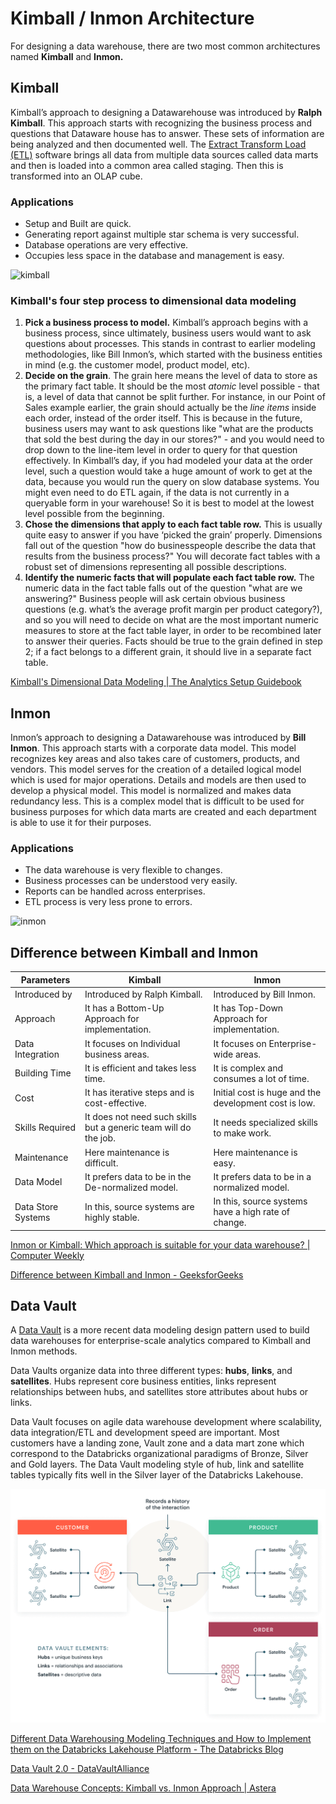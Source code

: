# Kimball / Inmon Architecture

For designing a data warehouse, there are two most common architectures named **Kimball** and **Inmon.**

## Kimball

Kimball’s approach to designing a Datawarehouse was introduced by **Ralph Kimball**. This approach starts with recognizing the business process and questions that Dataware house has to answer. These sets of information are being analyzed and then documented well. The [Extract Transform Load (ETL)](https://www.geeksforgeeks.org/etl-process-in-data-warehouse/) software brings all data from multiple data sources called data marts and then is loaded into a common area called staging. Then this is transformed into an OLAP cube.

### Applications

- Setup and Built are quick.
- Generating report against multiple star schema is very successful.
- Database operations are very effective.
- Occupies less space in the database and management is easy.

![kimball](https://media.geeksforgeeks.org/wp-content/uploads/20200717001130/Kimball.png)

### Kimball's four step process to dimensional data modeling

1. **Pick a business process to model.** Kimball’s approach begins with a business process, since ultimately, business users would want to ask questions about processes. This stands in contrast to earlier modeling methodologies, like Bill Inmon’s, which started with the business entities in mind (e.g. the customer model, product model, etc).
2. **Decide on the grain**. The grain here means the level of data to store as the primary fact table. It should be the most _atomic_ level possible - that is, a level of data that cannot be split further. For instance, in our Point of Sales example earlier, the grain should actually be the _line items_ inside each order, instead of the order itself. This is because in the future, business users may want to ask questions like "what are the products that sold the best during the day in our stores?" - and you would need to drop down to the line-item level in order to query for that question effectively. In Kimball’s day, if you had modeled your data at the order level, such a question would take a huge amount of work to get at the data, because you would run the query on slow database systems. You might even need to do ETL again, if the data is not currently in a queryable form in your warehouse! So it is best to model at the lowest level possible from the beginning.
3. **Chose the dimensions that apply to each fact table row.** This is usually quite easy to answer if you have ‘picked the grain’ properly. Dimensions fall out of the question "how do businesspeople describe the data that results from the business process?" You will decorate fact tables with a robust set of dimensions representing all possible descriptions.
4. **Identify the numeric facts that will populate each fact table row.** The numeric data in the fact table falls out of the question "what are we answering?" Business people will ask certain obvious business questions (e.g. what’s the average profit margin per product category?), and so you will need to decide on what are the most important numeric measures to store at the fact table layer, in order to be recombined later to answer their queries. Facts should be true to the grain defined in step 2; if a fact belongs to a different grain, it should live in a separate fact table.

[Kimball's Dimensional Data Modeling | The Analytics Setup Guidebook](https://www.holistics.io/books/setup-analytics/kimball-s-dimensional-data-modeling/)

## Inmon

Inmon’s approach to designing a Datawarehouse was introduced by **Bill Inmon**. This approach starts with a corporate data model. This model recognizes key areas and also takes care of customers, products, and vendors. This model serves for the creation of a detailed logical model which is used for major operations. Details and models are then used to develop a physical model. This model is normalized and makes data redundancy less. This is a complex model that is difficult to be used for business purposes for which data marts are created and each department is able to use it for their purposes.

### Applications

- The data warehouse is very flexible to changes.
- Business processes can be understood very easily.
- Reports can be handled across enterprises.
- ETL process is very less prone to errors.

![inmon](https://media.geeksforgeeks.org/wp-content/uploads/20200717001348/Inmon.png)

## Difference between Kimball and Inmon

| Parameters | Kimball | Inmon |
| --- | --- | --- |
| Introduced by | Introduced by Ralph Kimball. | Introduced by Bill Inmon. |
| Approach | It has a Bottom-Up Approach for implementation. | It has Top-Down Approach for implementation. |
| Data Integration | It focuses on Individual business areas. | It focuses on Enterprise-wide areas. |
| Building Time | It is efficient and takes less time. | It is complex and consumes a lot of time. |
| Cost | It has iterative steps and is cost-effective. | Initial cost is huge and the development cost is low. |
| Skills Required | It does not need such skills but a generic team will do the job. | It needs specialized skills to make work. |
| Maintenance | Here maintenance is difficult. | Here maintenance is easy. |
| Data Model | It prefers data to be in the De-normalized model. | It prefers data to be in a normalized model. |
| Data Store Systems | In this, source systems are highly stable. | In this, source systems have a high rate of change. |

[Inmon or Kimball: Which approach is suitable for your data warehouse? | Computer Weekly](https://www.computerweekly.com/tip/Inmon-or-Kimball-Which-approach-is-suitable-for-your-data-warehouse)

[Difference between Kimball and Inmon - GeeksforGeeks](https://www.geeksforgeeks.org/difference-between-kimball-and-inmon/)

## Data Vault

A [Data Vault](https://www.databricks.com/glossary/data-vault) is a more recent data modeling design pattern used to build data warehouses for enterprise-scale analytics compared to Kimball and Inmon methods.

Data Vaults organize data into three different types: **hubs**, **links**, and **satellites**. Hubs represent core business entities, links represent relationships between hubs, and satellites store attributes about hubs or links.

Data Vault focuses on agile data warehouse development where scalability, data integration/ETL and development speed are important. Most customers have a landing zone, Vault zone and a data mart zone which correspond to the Databricks organizational paradigms of Bronze, Silver and Gold layers. The Data Vault modeling style of hub, link and satellite tables typically fits well in the Silver layer of the Databricks Lakehouse.

![A diagram showing how Data Vault modeling works, with hubs, links, and satellites connecting to one another.](../../../media/Pasted%20image%2020230320193615.png)

[Different Data Warehousing Modeling Techniques and How to Implement them on the Databricks Lakehouse Platform - The Databricks Blog](https://www.databricks.com/blog/2022/06/24/data-warehousing-modeling-techniques-and-their-implementation-on-the-databricks-lakehouse-platform.html)

[Data Vault 2.0 - DataVaultAlliance](https://datavaultalliance.com/)

[Data Warehouse Concepts: Kimball vs. Inmon Approach | Astera](https://www.astera.com/type/blog/data-warehouse-concepts/)
